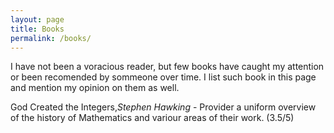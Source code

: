 ```yaml
---
layout: page
title: Books
permalink: /books/
---
```


I have not been a voracious reader, but few books have caught my attention or been recomended by sommeone over time. I list such book in this page and mention my opinion on them as well. 

God Created the Integers,*Stephen Hawking* - Provider a uniform overview of the history of Mathematics and variour areas of their work. (3.5/5) 
